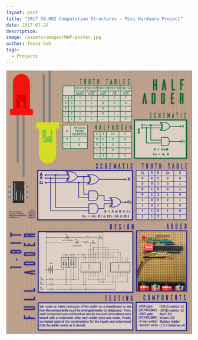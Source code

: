```yaml
---
layout: post
title: "2017 50.002 Computation Structures – Mini Hardware Project"
date: 2017-07-29
description:
image: /assets/images/MHP-poster.jpg
author: Tessa Goh
tags:
  - Projects
---
```


![Placeholder](/assets/images/MHP-poster.jpg)

